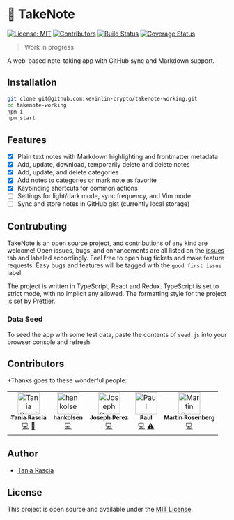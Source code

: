 # 📝 TakeNote

[![License: MIT](https://img.shields.io/badge/License-MIT-blue.svg)](https://opensource.org/licenses/MIT) [![Contributors](https://img.shields.io/badge/all_contributors-5-orange.svg?style=flat-square)](#contributors-) [![Build Status](https://travis-ci.org/taniarascia/takenote.svg?branch=master)](https://travis-ci.org/taniarascia/takenote) [![Coverage Status](https://coveralls.io/repos/github/taniarascia/takenote/badge.svg?branch=master)](https://coveralls.io/github/taniarascia/takenote?branch=master)

> Work in progress

A web-based note-taking app with GitHub sync and Markdown support.

## Installation

```bash
git clone git@github.com:kevinlin-crypto/takenote-working.git
cd takenote-working
npm i
npm start
```

## Features

- [x] Plain text notes with Markdown highlighting and frontmatter metadata
- [x] Add, update, download, temporarily delete and delete notes
- [x] Add, update, and delete categories
- [x] Add notes to categories or mark note as favorite
- [x] Keybinding shortcuts for common actions
- [ ] Settings for light/dark mode, sync frequency, and Vim mode
- [ ] Sync and store notes in GitHub gist (currently local storage)

## Contrubuting

TakeNote is an open source project, and contributions of any kind are welcome! Open issues, bugs, and enhancements are all listed on the [issues](/issues) tab and labeled accordingly. Feel free to open bug tickets and make feature requests. Easy bugs and features will be tagged with the `good first issue` label.

The project is written in TypeScript, React and Redux. TypeScript is set to strict mode, with no implicit any allowed. The formatting style for the project is set by Prettier.

### Data Seed

To seed the app with some test data, paste the contents of `seed.js` into your browser console and refresh.

## Contributors

+Thanks goes to these wonderful people:

<!-- ALL-CONTRIBUTORS-LIST:START - Do not remove or modify this section -->
<!-- prettier-ignore-start -->
<!-- markdownlint-disable -->
<table>
  <tr>
    <td align="center"><a href="https://www.taniarascia.com"><img src="https://avatars3.githubusercontent.com/u/11951801?v=4" width="50px;" alt="Tania Rascia"/><br /><sub><b>Tania Rascia</b></sub></a><br /><a href="https://github.com/taniarascia/takenote/commits?author=taniarascia" title="Code">💻</a> <a href="#ideas-taniarascia" title="Ideas, Planning, & Feedback">🤔</a></td>
    <td align="center"><a href="https://github.com/hankolsen"><img src="https://avatars3.githubusercontent.com/u/1008390?v=4" width="50px;" alt="hankolsen"/><br /><sub><b>hankolsen</b></sub></a><br /><a href="https://github.com/taniarascia/takenote/commits?author=hankolsen" title="Code">💻</a></td>
    <td align="center"><a href="https://github.com/joseph-perez"><img src="https://avatars0.githubusercontent.com/u/7772649?v=4" width="50px;" alt="Joseph Perez"/><br /><sub><b>Joseph Perez</b></sub></a><br /><a href="https://github.com/taniarascia/takenote/commits?author=joseph-perez" title="Code">💻</a></td>
    <td align="center"><a href="https://cutting.scot"><img src="https://avatars0.githubusercontent.com/u/118328?v=4" width="50px;" alt="Paul"/><br /><sub><b>Paul</b></sub></a><br /><a href="https://github.com/taniarascia/takenote/commits?author=dagda1" title="Code">💻</a> <a href="https://github.com/taniarascia/takenote/commits?author=dagda1" title="Tests">⚠️</a></td>
    <td align="center"><a href="https://martinbrosenberg.com/"><img src="https://avatars2.githubusercontent.com/u/2382147?v=4" width="50px;" alt="Martin Rosenberg"/><br /><sub><b>Martin Rosenberg</b></sub></a><br /><a href="https://github.com/taniarascia/takenote/commits?author=MartinRosenberg" title="Code">💻</a></td>
</tr>
</table>

<!-- markdownlint-enable -->
<!-- prettier-ignore-end -->

<!-- ALL-CONTRIBUTORS-LIST:END -->

## Author

- [Tania Rascia](https://www.taniarascia.com)

## License

This project is open source and available under the [MIT License](LICENSE).
